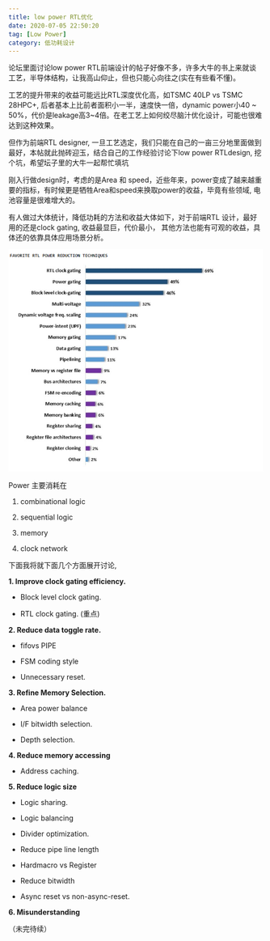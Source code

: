 ```yaml
---
title: low power RTL优化
date: 2020-07-05 22:50:20
tag: [Low Power]
category: 低功耗设计
---
```




论坛里面讨论low power RTL前端设计的帖子好像不多，许多大牛的书上来就谈工艺，半导体结构，让我高山仰止，但也只能心向往之(实在有些看不懂)。



工艺的提升带来的收益可能远比RTL深度优化高，如TSMC 40LP vs TSMC 28HPC+, 后者基本上比前者面积小一半，速度快一倍，dynamic power小40 ~ 50%，代价是leakage高3~4倍。在老工艺上如何绞尽脑汁优化设计，可能也很难达到这种效果。



但作为前端RTL designer, 一旦工艺选定，我们只能在自己的一亩三分地里面做到最好，本帖就此抛砖迎玉，结合自己的工作经验讨论下low power RTLdesign, 挖个坑，希望坛子里的大牛一起帮忙填坑



刚入行做design时，考虑的是Area 和 speed，近些年来，power变成了越来越重要的指标，有时候更是牺牲Area和speed来换取power的收益，毕竟有些领域, 电池容量是很难增大的。



有人做过大体统计，降低功耗的方法和收益大体如下，对于前端RTL 设计，最好用的还是clock gating, 收益最显巨，代价最小，
其他方法也能有可观的收益，具体还的依靠具体应用场景分析。

<!--more-->

![170909032029e33cd2c3cb9092](assets/170909032029e33cd2c3cb9092.png)



Power 主要消耗在 

1) combinational logic

2) sequential logic

3) memory 

4) clock network

下面我将就下面几个方面展开讨论,

**1. Improve clock gating efficiency.**

- Block level clock gating.

- RTL clock gating. (重点)

**2. Reduce data toggle rate.**

- fifovs PIPE

- FSM coding style

- Unnecessary reset.

**3. Refine Memory Selection.**

- Area power balance

- I/F bitwidth selection.

- Depth selection.

**4. Reduce memory accessing**

- Address caching.

**5. Reduce logic size**

- Logic sharing.

- Logic balancing

- Divider optimization.

- Reduce pipe line length

- Hardmacro vs Register

- Reduce bitwidth

- Async reset vs non-async-reset.

**6. Misunderstanding**

（未完待续）